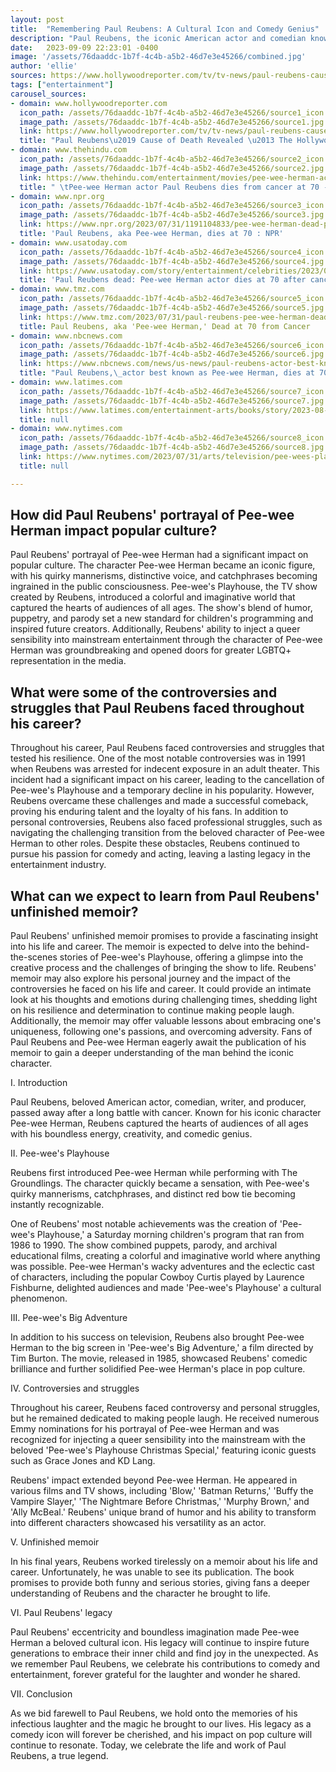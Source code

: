 ```yaml
---
layout: post
title:  "Remembering Paul Reubens: A Cultural Icon and Comedy Genius"
description: "Paul Reubens, the iconic American actor and comedian known for his beloved character Pee-wee Herman, has passed away. His boundless energy, creativity, and comedic genius touched the hearts of audiences of all ages. As we remember and celebrate his contributions, let's take a look at the incredible legacy he leaves behind."
date:   2023-09-09 22:23:01 -0400
image: '/assets/76daaddc-1b7f-4c4b-a5b2-46d7e3e45266/combined.jpg'
author: 'ellie'
sources: https://www.hollywoodreporter.com/tv/tv-news/paul-reubens-cause-of-death-revealed-1235586163/ https://www.thehindu.com/entertainment/movies/pee-wee-herman-actor-paul-reubens-dies-from-cancer-at-70/article67145163.ece https://www.npr.org/2023/07/31/1191104833/pee-wee-herman-dead-paul-reubens https://www.usatoday.com/story/entertainment/celebrities/2023/07/31/paul-reubens-dies-pee-wee-herman-actor-comedian-cancer/70499351007/ https://www.tmz.com/2023/07/31/paul-reubens-pee-wee-herman-dead-dies/ https://www.nbcnews.com/news/us-news/paul-reubens-actor-best-known-pee-wee-herman-dies-70-rcna97343 https://www.latimes.com/entertainment-arts/books/story/2023-08-01/paul-reubens-memoir-death-pee-wee-herman-book https://www.nytimes.com/2023/07/31/arts/television/pee-wees-playhouse-paul-reubens.html
tags: ["entertainment"]
carousel_sources:
- domain: www.hollywoodreporter.com
  icon_path: /assets/76daaddc-1b7f-4c4b-a5b2-46d7e3e45266/source1_icon.jpg
  image_path: /assets/76daaddc-1b7f-4c4b-a5b2-46d7e3e45266/source1.jpg
  link: https://www.hollywoodreporter.com/tv/tv-news/paul-reubens-cause-of-death-revealed-1235586163/
  title: "Paul Reubens\u2019 Cause of Death Revealed \u2013 The Hollywood Reporter"
- domain: www.thehindu.com
  icon_path: /assets/76daaddc-1b7f-4c4b-a5b2-46d7e3e45266/source2_icon.jpg
  image_path: /assets/76daaddc-1b7f-4c4b-a5b2-46d7e3e45266/source2.jpg
  link: https://www.thehindu.com/entertainment/movies/pee-wee-herman-actor-paul-reubens-dies-from-cancer-at-70/article67145163.ece
  title: " \tPee-wee Herman actor Paul Reubens dies from cancer at 70 - The Hindu "
- domain: www.npr.org
  icon_path: /assets/76daaddc-1b7f-4c4b-a5b2-46d7e3e45266/source3_icon.jpg
  image_path: /assets/76daaddc-1b7f-4c4b-a5b2-46d7e3e45266/source3.jpg
  link: https://www.npr.org/2023/07/31/1191104833/pee-wee-herman-dead-paul-reubens
  title: 'Paul Reubens, aka Pee-wee Herman, dies at 70 : NPR'
- domain: www.usatoday.com
  icon_path: /assets/76daaddc-1b7f-4c4b-a5b2-46d7e3e45266/source4_icon.jpg
  image_path: /assets/76daaddc-1b7f-4c4b-a5b2-46d7e3e45266/source4.jpg
  link: https://www.usatoday.com/story/entertainment/celebrities/2023/07/31/paul-reubens-dies-pee-wee-herman-actor-comedian-cancer/70499351007/
  title: 'Paul Reubens dead: Pee-wee Herman actor dies at 70 after cancer battle'
- domain: www.tmz.com
  icon_path: /assets/76daaddc-1b7f-4c4b-a5b2-46d7e3e45266/source5_icon.jpg
  image_path: /assets/76daaddc-1b7f-4c4b-a5b2-46d7e3e45266/source5.jpg
  link: https://www.tmz.com/2023/07/31/paul-reubens-pee-wee-herman-dead-dies/
  title: Paul Reubens, aka 'Pee-wee Herman,' Dead at 70 from Cancer
- domain: www.nbcnews.com
  icon_path: /assets/76daaddc-1b7f-4c4b-a5b2-46d7e3e45266/source6_icon.jpg
  image_path: /assets/76daaddc-1b7f-4c4b-a5b2-46d7e3e45266/source6.jpg
  link: https://www.nbcnews.com/news/us-news/paul-reubens-actor-best-known-pee-wee-herman-dies-70-rcna97343
  title: "Paul Reubens,\_actor best known as Pee-wee Herman, dies at 70"
- domain: www.latimes.com
  icon_path: /assets/76daaddc-1b7f-4c4b-a5b2-46d7e3e45266/source7_icon.jpg
  image_path: /assets/76daaddc-1b7f-4c4b-a5b2-46d7e3e45266/source7.jpg
  link: https://www.latimes.com/entertainment-arts/books/story/2023-08-01/paul-reubens-memoir-death-pee-wee-herman-book
  title: null
- domain: www.nytimes.com
  icon_path: /assets/76daaddc-1b7f-4c4b-a5b2-46d7e3e45266/source8_icon.jpg
  image_path: /assets/76daaddc-1b7f-4c4b-a5b2-46d7e3e45266/source8.jpg
  link: https://www.nytimes.com/2023/07/31/arts/television/pee-wees-playhouse-paul-reubens.html
  title: null

---
```


## How did Paul Reubens' portrayal of Pee-wee Herman impact popular culture?
Paul Reubens' portrayal of Pee-wee Herman had a significant impact on popular culture. The character Pee-wee Herman became an iconic figure, with his quirky mannerisms, distinctive voice, and catchphrases becoming ingrained in the public consciousness. Pee-wee's Playhouse, the TV show created by Reubens, introduced a colorful and imaginative world that captured the hearts of audiences of all ages. The show's blend of humor, puppetry, and parody set a new standard for children's programming and inspired future creators. Additionally, Reubens' ability to inject a queer sensibility into mainstream entertainment through the character of Pee-wee Herman was groundbreaking and opened doors for greater LGBTQ+ representation in the media.

## What were some of the controversies and struggles that Paul Reubens faced throughout his career?
Throughout his career, Paul Reubens faced controversies and struggles that tested his resilience. One of the most notable controversies was in 1991 when Reubens was arrested for indecent exposure in an adult theater. This incident had a significant impact on his career, leading to the cancellation of Pee-wee's Playhouse and a temporary decline in his popularity. However, Reubens overcame these challenges and made a successful comeback, proving his enduring talent and the loyalty of his fans. In addition to personal controversies, Reubens also faced professional struggles, such as navigating the challenging transition from the beloved character of Pee-wee Herman to other roles. Despite these obstacles, Reubens continued to pursue his passion for comedy and acting, leaving a lasting legacy in the entertainment industry.

## What can we expect to learn from Paul Reubens' unfinished memoir?
Paul Reubens' unfinished memoir promises to provide a fascinating insight into his life and career. The memoir is expected to delve into the behind-the-scenes stories of Pee-wee's Playhouse, offering a glimpse into the creative process and the challenges of bringing the show to life. Reubens' memoir may also explore his personal journey and the impact of the controversies he faced on his life and career. It could provide an intimate look at his thoughts and emotions during challenging times, shedding light on his resilience and determination to continue making people laugh. Additionally, the memoir may offer valuable lessons about embracing one's uniqueness, following one's passions, and overcoming adversity. Fans of Paul Reubens and Pee-wee Herman eagerly await the publication of his memoir to gain a deeper understanding of the man behind the iconic character.


I. Introduction

Paul Reubens, beloved American actor, comedian, writer, and producer, passed away after a long battle with cancer. Known for his iconic character Pee-wee Herman, Reubens captured the hearts of audiences of all ages with his boundless energy, creativity, and comedic genius.

II. Pee-wee's Playhouse

Reubens first introduced Pee-wee Herman while performing with The Groundlings. The character quickly became a sensation, with Pee-wee's quirky mannerisms, catchphrases, and distinct red bow tie becoming instantly recognizable.

One of Reubens' most notable achievements was the creation of 'Pee-wee's Playhouse,' a Saturday morning children's program that ran from 1986 to 1990. The show combined puppets, parody, and archival educational films, creating a colorful and imaginative world where anything was possible. Pee-wee Herman's wacky adventures and the eclectic cast of characters, including the popular Cowboy Curtis played by Laurence Fishburne, delighted audiences and made 'Pee-wee's Playhouse' a cultural phenomenon.

III. Pee-wee's Big Adventure

In addition to his success on television, Reubens also brought Pee-wee Herman to the big screen in 'Pee-wee's Big Adventure,' a film directed by Tim Burton. The movie, released in 1985, showcased Reubens' comedic brilliance and further solidified Pee-wee Herman's place in pop culture.

IV. Controversies and struggles

Throughout his career, Reubens faced controversy and personal struggles, but he remained dedicated to making people laugh. He received numerous Emmy nominations for his portrayal of Pee-wee Herman and was recognized for injecting a queer sensibility into the mainstream with the beloved 'Pee-wee's Playhouse Christmas Special,' featuring iconic guests such as Grace Jones and KD Lang.

Reubens' impact extended beyond Pee-wee Herman. He appeared in various films and TV shows, including 'Blow,' 'Batman Returns,' 'Buffy the Vampire Slayer,' 'The Nightmare Before Christmas,' 'Murphy Brown,' and 'Ally McBeal.' Reubens' unique brand of humor and his ability to transform into different characters showcased his versatility as an actor.

V. Unfinished memoir

In his final years, Reubens worked tirelessly on a memoir about his life and career. Unfortunately, he was unable to see its publication. The book promises to provide both funny and serious stories, giving fans a deeper understanding of Reubens and the character he brought to life.

VI. Paul Reubens' legacy

Paul Reubens' eccentricity and boundless imagination made Pee-wee Herman a beloved cultural icon. His legacy will continue to inspire future generations to embrace their inner child and find joy in the unexpected. As we remember Paul Reubens, we celebrate his contributions to comedy and entertainment, forever grateful for the laughter and wonder he shared.

VII. Conclusion

As we bid farewell to Paul Reubens, we hold onto the memories of his infectious laughter and the magic he brought to our lives. His legacy as a comedy icon will forever be cherished, and his impact on pop culture will continue to resonate. Today, we celebrate the life and work of Paul Reubens, a true legend.
